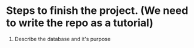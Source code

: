 # Steps to finish the project. (We need to write the repo as a tutorial)

1. Describe the database and it's purpose